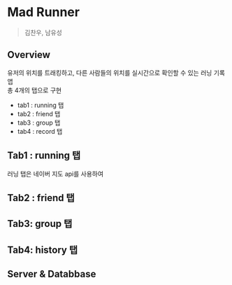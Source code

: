 # Mad Runner
> 김찬우, 남유성

## Overview
유저의 위치를 트래킹하고, 다른 사람들의 위치를 실시간으로 확인할 수 있는 러닝 기록 앱   
총 4개의 탭으로 구현
- tab1 : running 탭
- tab2 : friend 탭
- tab3 : group 탭
- tab4 : record 탭

## Tab1 : running 탭
러닝 탭은 네이버 지도 api를 사용하여 

## Tab2 : friend 탭

## Tab3: group 탭

## Tab4: history 탭

## Server & Databbase
